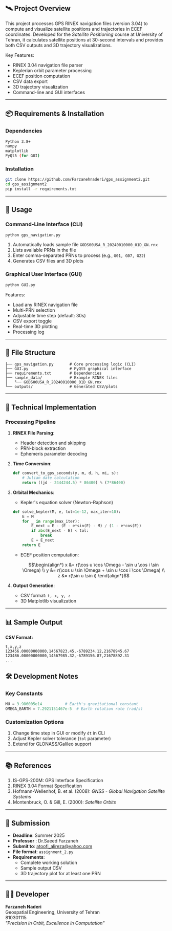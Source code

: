 ## 🛰️ Project Overview
This project processes GPS RINEX navigation files (version 3.04) to compute and visualize satellite positions and trajectories in ECEF coordinates. Developed for the *Satellite Positioning* course at University of Tehran, it calculates satellite positions at 30-second intervals and provides both CSV outputs and 3D trajectory visualizations.

Key Features:
- RINEX 3.04 navigation file parser
- Keplerian orbit parameter processing
- ECEF position computation
- CSV data export
- 3D trajectory visualization
- Command-line and GUI interfaces

---

## 📦 Requirements & Installation

### Dependencies
```bash
Python 3.8+
numpy
matplotlib
PyQt5 (for GUI)
```

### Installation
```bash
git clone https://github.com/Farzanehnaderi/gps_assignment2.git
cd gps_assignment2
pip install -r requirements.txt
```

---

## 🚀 Usage

### Command-Line Interface (CLI)
```bash
python gps_navigation.py
```
1. Automatically loads sample file `GODS00USA_R_20240010000_01D_GN.rnx`
2. Lists available PRNs in the file
3. Enter comma-separated PRNs to process (e.g., `G01, G07, G22`)
4. Generates CSV files and 3D plots

### Graphical User Interface (GUI)
```bash
python GUI.py
```

Features:
- Load any RINEX navigation file
- Multi-PRN selection
- Adjustable time step (default: 30s)
- CSV export toggle
- Real-time 3D plotting
- Processing log

---

## 📂 File Structure
```
├── gps_navigation.py       # Core processing logic (CLI)
├── GUI.py                  # PyQt5 graphical interface
├── requirements.txt        # Dependencies
├── sample_data/            # Example RINEX files
│   └── GODS00USA_R_20240010000_01D_GN.rnx
└── outputs/                # Generated CSV/plots
```

---

## 🧠 Technical Implementation

### Processing Pipeline
1. **RINEX File Parsing**:
   - Header detection and skipping
   - PRN-block extraction
   - Ephemeris parameter decoding

2. **Time Conversion**:
   ```python
   def convert_to_gps_seconds(y, m, d, h, mi, s):
       # Julian date calculation
       return ((jd - 2444244.5) * 86400) % (7*86400)
   ```

3. **Orbital Mechanics**:
   - Kepler's equation solver (Newton-Raphson)
   ```python
   def solve_kepler(M, e, tol=1e-12, max_iter=10):
       E = M
       for _ in range(max_iter):
           E_next = E - (E - e*sin(E) - M) / (1 - e*cos(E))
           if abs(E_next - E) < tol:
               break
           E = E_next
       return E
   ```
   - ECEF position computation:
     ```math
     \begin{align*}
     x &= r(\cos u \cos \Omega - \sin u \cos i \sin \Omega) \\
     y &= r(\cos u \sin \Omega + \sin u \cos i \cos \Omega) \\
     z &= r(\sin u \sin i)
     \end{align*}
     ```

4. **Output Generation**:
   - CSV format: `t, x, y, z`
   - 3D Matplotlib visualization

---

## 📊 Sample Output
**CSV Format:**
```csv
t,x,y,z
123456.00000000000,14567823.45,-6789234.12,21678945.67
123486.00000000000,14567985.32,-6789156.87,21678892.31
...
```


## 🛠️ Development Notes

### Key Constants
```python
MU = 3.986005e14          # Earth's gravitational constant
OMEGA_EARTH = 7.2921151467e-5  # Earth rotation rate (rad/s)
```

### Customization Options
1. Change time step in GUI or modify `dt` in CLI
2. Adjust Kepler solver tolerance (`tol` parameter)
3. Extend for GLONASS/Galileo support

---

## 📚 References
1. IS-GPS-200M: GPS Interface Specification
2. RINEX 3.04 Format Specification
3. Hofmann-Wellenhof, B. et al. (2008): *GNSS - Global Navigation Satellite Systems*
4. Montenbruck, O. & Gill, E. (2000): *Satellite Orbits*

---

## 📧 Submission
- **Deadline**: Summer 2025
- **Professor** : Dr.Saeed Farzaneh
- **Submit to**: atoofi_alireza@yahoo.com
- **File format**: `assignment_2.py`
- **Requirements**:
  - Complete working solution
  - Sample output CSV
  - 3D trajectory plot for at least one PRN

---

## 👩‍💻 Developer  
**Farzaneh Naderi**  
Geospatial Engineering, University of Tehran  
810301115  
*"Precision in Orbit, Excellence in Computation"*
